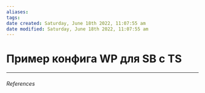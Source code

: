 ```yaml
---
aliases: 
tags: 
date created: Saturday, June 18th 2022, 11:07:55 am
date modified: Saturday, June 18th 2022, 11:07:55 am
---
```


# Пример конфига WP для SB с TS


---

###### References

